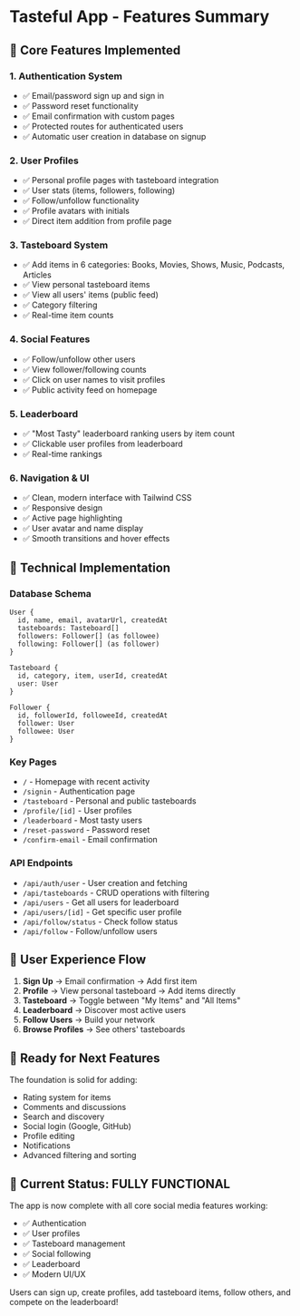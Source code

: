 # Tasteful App - Features Summary

## 🎯 **Core Features Implemented**

### **1. Authentication System**
- ✅ Email/password sign up and sign in
- ✅ Password reset functionality
- ✅ Email confirmation with custom pages
- ✅ Protected routes for authenticated users
- ✅ Automatic user creation in database on signup

### **2. User Profiles**
- ✅ Personal profile pages with tasteboard integration
- ✅ User stats (items, followers, following)
- ✅ Follow/unfollow functionality
- ✅ Profile avatars with initials
- ✅ Direct item addition from profile page

### **3. Tasteboard System**
- ✅ Add items in 6 categories: Books, Movies, Shows, Music, Podcasts, Articles
- ✅ View personal tasteboard items
- ✅ View all users' items (public feed)
- ✅ Category filtering
- ✅ Real-time item counts

### **4. Social Features**
- ✅ Follow/unfollow other users
- ✅ View follower/following counts
- ✅ Click on user names to visit profiles
- ✅ Public activity feed on homepage

### **5. Leaderboard**
- ✅ "Most Tasty" leaderboard ranking users by item count
- ✅ Clickable user profiles from leaderboard
- ✅ Real-time rankings

### **6. Navigation & UI**
- ✅ Clean, modern interface with Tailwind CSS
- ✅ Responsive design
- ✅ Active page highlighting
- ✅ User avatar and name display
- ✅ Smooth transitions and hover effects

## 🔧 **Technical Implementation**

### **Database Schema**
```prisma
User {
  id, name, email, avatarUrl, createdAt
  tasteboards: Tasteboard[]
  followers: Follower[] (as followee)
  following: Follower[] (as follower)
}

Tasteboard {
  id, category, item, userId, createdAt
  user: User
}

Follower {
  id, followerId, followeeId, createdAt
  follower: User
  followee: User
}
```

### **Key Pages**
- `/` - Homepage with recent activity
- `/signin` - Authentication page
- `/tasteboard` - Personal and public tasteboards
- `/profile/[id]` - User profiles
- `/leaderboard` - Most tasty users
- `/reset-password` - Password reset
- `/confirm-email` - Email confirmation

### **API Endpoints**
- `/api/auth/user` - User creation and fetching
- `/api/tasteboards` - CRUD operations with filtering
- `/api/users` - Get all users for leaderboard
- `/api/users/[id]` - Get specific user profile
- `/api/follow/status` - Check follow status
- `/api/follow` - Follow/unfollow users

## 🎨 **User Experience Flow**

1. **Sign Up** → Email confirmation → Add first item
2. **Profile** → View personal tasteboard → Add items directly
3. **Tasteboard** → Toggle between "My Items" and "All Items"
4. **Leaderboard** → Discover most active users
5. **Follow Users** → Build your network
6. **Browse Profiles** → See others' tasteboards

## 🚀 **Ready for Next Features**

The foundation is solid for adding:
- Rating system for items
- Comments and discussions
- Search and discovery
- Social login (Google, GitHub)
- Profile editing
- Notifications
- Advanced filtering and sorting

## 🎉 **Current Status: FULLY FUNCTIONAL**

The app is now complete with all core social media features working:
- ✅ Authentication
- ✅ User profiles
- ✅ Tasteboard management
- ✅ Social following
- ✅ Leaderboard
- ✅ Modern UI/UX

Users can sign up, create profiles, add tasteboard items, follow others, and compete on the leaderboard! 